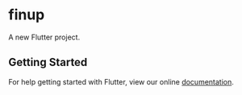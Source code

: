# finup

A new Flutter project.

## Getting Started

For help getting started with Flutter, view our online
[documentation](https://flutter.io/).
